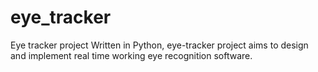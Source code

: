 # eye_tracker
Eye tracker project
Written in Python, eye-tracker project aims to design and implement real time working eye recognition software.